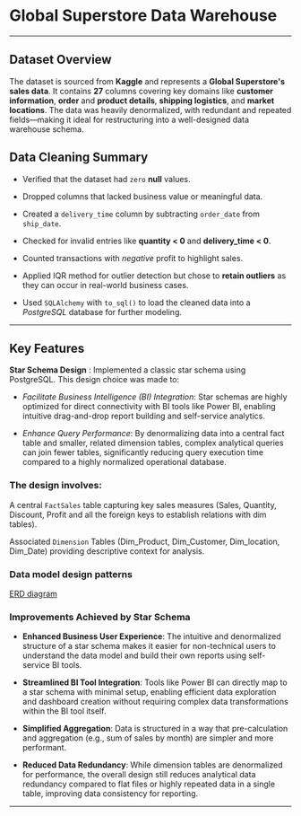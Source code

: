 # Global Superstore Data Warehouse
---

## Dataset Overview

The dataset is sourced from **Kaggle** and represents a **Global Superstore's sales data**.
It contains **27** columns covering key domains like **customer information**, **order** and **product details**, **shipping logistics**, and **market locations**.
The data was heavily denormalized, with redundant and repeated fields—making it ideal for restructuring into a well-designed data warehouse schema.


## Data Cleaning Summary

- Verified that the dataset had `zero` **null** values.

- Dropped columns that lacked business value or meaningful data.

- Created a `delivery_time` column by subtracting `order_date` from `ship_date`.

- Checked for invalid entries like **quantity < 0** and **delivery_time < 0**.

- Counted transactions with *negative* profit to highlight sales.

- Applied IQR method for outlier detection but chose to **retain outliers** as they can occur in real-world business cases.

- Used `SQLAlchemy` with `to_sql()` to load the cleaned data into a *PostgreSQL* database for further modeling.

---

## Key Features


**Star Schema Design** : Implemented a classic star schema using PostgreSQL. This design choice was made to:

- *Facilitate Business Intelligence (BI) Integration*: Star schemas are highly optimized for direct connectivity with BI tools like Power BI, enabling intuitive drag-and-drop report building and self-service analytics.

- *Enhance Query Performance*: By denormalizing data into a central fact table and smaller, related dimension tables, complex analytical queries can join fewer tables, significantly reducing query execution time compared to a highly normalized operational database.

### The design involves:

A central `FactSales` table capturing key sales measures (Sales, Quantity, Discount, Profit and all the foreign keys to establish relations with dim tables).

Associated `Dimension` Tables (Dim_Product, Dim_Customer, Dim_location, Dim_Date) providing descriptive context for analysis.


### Data model design patterns

[ERD diagram](./pngs/star%20schema%20diagram.png)


### Improvements Achieved by Star Schema

- **Enhanced Business User Experience**: The intuitive and denormalized structure of a star schema makes it easier for non-technical users to understand the data model and build their own reports using self-service BI tools.

- **Streamlined BI Tool Integration**: Tools like Power BI can directly map to a star schema with minimal setup, enabling efficient data exploration and dashboard creation without requiring complex data transformations within the BI tool itself.

- **Simplified Aggregation**: Data is structured in a way that pre-calculation and aggregation (e.g., sum of sales by month) are simpler and more performant.

- **Reduced Data Redundancy**: While dimension tables are denormalized for performance, the overall design still reduces analytical data redundancy compared to flat files or highly repeated data in a single table, improving data consistency for reporting.

---

